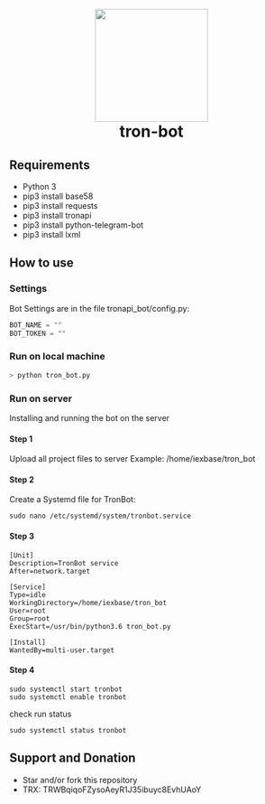<h1 align="center">
  <br>
  <img align="center" width="200" src="https://ipfs.io/ipfs/Qma9VaxkjQL33d2WZp6ERQGCKXHVvkAfZF9vkmMdrkch2T">
  <br>
  tron-bot
  <br>
</h1>

## Requirements

* Python 3
* pip3 install base58
* pip3 install requests
* pip3 install tronapi
* pip3 install python-telegram-bot
* pip3 install lxml

## How to use

### Settings
Bot Settings are in the file tronapi_bot/config.py:

```python
BOT_NAME = ""
BOT_TOKEN = ""
```
### Run on local machine
```bash
> python tron_bot.py
```

### Run on server
Installing and running the bot on the server

#### Step 1
Upload all project files to server
Example: /home/iexbase/tron_bot
#### Step 2
Create a Systemd file for TronBot:
```
sudo nano /etc/systemd/system/tronbot.service
```
#### Step 3
```
[Unit]
Description=TronBot service
After=network.target

[Service]
Type=idle
WorkingDirectory=/home/iexbase/tron_bot
User=root
Group=root
ExecStart=/usr/bin/python3.6 tron_bot.py

[Install]
WantedBy=multi-user.target
```
#### Step 4
```
sudo systemctl start tronbot
sudo systemctl enable tronbot
```
check run status
```
sudo systemctl status tronbot
```

## Support and Donation
* Star and/or fork this repository
* TRX: TRWBqiqoFZysoAeyR1J35ibuyc8EvhUAoY
